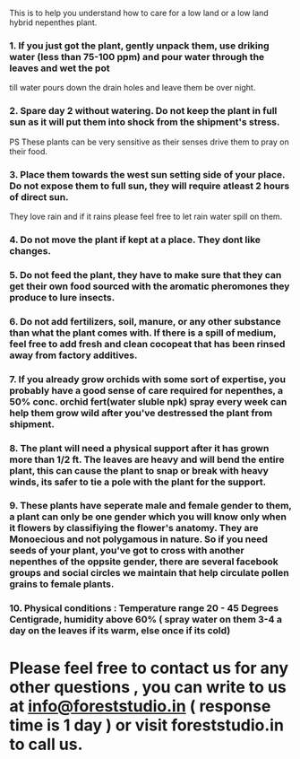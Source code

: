 This is to help you understand how to care for a low land or a low land hybrid nepenthes plant.

### 1. If you just got the plant, gently unpack them, use driking water (less than 75-100 ppm) and pour water through the leaves and wet the pot 
till water pours down the drain holes and leave them be over night.

### 2. Spare day 2 without watering. Do not keep the plant in full sun as it will put them into shock from the shipment's stress.
PS These plants can be very sensitive as their senses drive them to pray on their food.

### 3. Place them towards the west sun setting side of your place. Do not expose them to full sun, they will require atleast 2 hours of direct sun.
They love rain and if it rains please feel free to let rain water spill on them.

### 4. Do not move the plant if kept at a place. They dont like changes.

### 5. Do not feed the plant, they have to make sure that they can get their own food sourced with the aromatic pheromones they produce to lure insects.

### 6. Do not add fertilizers, soil, manure, or any other substance than what the plant comes with. If there is a spill of medium, feel free to add fresh and clean cocopeat that has been rinsed away from factory additives. 

### 7. If you already grow orchids with some sort of expertise, you probably have a good sense of care required for nepenthes, a 50% conc. orchid fert(water sluble npk) spray every week can help them grow wild after you've destressed the plant from shipment.

### 8. The plant will need a physical support after it has grown more than 1/2 ft. The leaves are heavy and will bend the entire plant, this can cause the plant to snap or break with heavy winds, its safer to tie a pole with the plant for the support.

### 9. These plants have seperate male and female gender to them, a plant can only be one gender which you will know only when it flowers by classifiying the flower's anatomy. They are Monoecious and not polygamous in nature. So if you need seeds of your plant, you've got to cross with another nepenthes of the oppsite gender, there are several facebook groups and social circles we maintain that help circulate pollen grains to female plants.

### 10. Physical conditions : Temperature range 20 - 45 Degrees Centigrade, humidity above 60% ( spray water on them 3-4 a day on the leaves if its warm, else once if its cold)

# Please feel free to contact us for any other questions , you can write to us at info@foreststudio.in ( response time is 1 day ) or visit foreststudio.in to call us.

